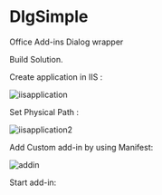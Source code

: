 # DlgSimple
Office Add-ins Dialog wrapper


Build Solution.

Create application in IIS :


![iisapplication](https://user-images.githubusercontent.com/10778065/67151497-f7eb8600-f294-11e9-9105-e72525066cd3.png)

Set Physical Path :

![iisapplication2](https://user-images.githubusercontent.com/10778065/67151571-f79fba80-f295-11e9-9b39-5317df5b794b.png)

Add Custom add-in  by using Manifest:

![addin](https://user-images.githubusercontent.com/10778065/67151631-bbb92500-f296-11e9-90d5-ae2bea2a7343.png)

Start add-in:


